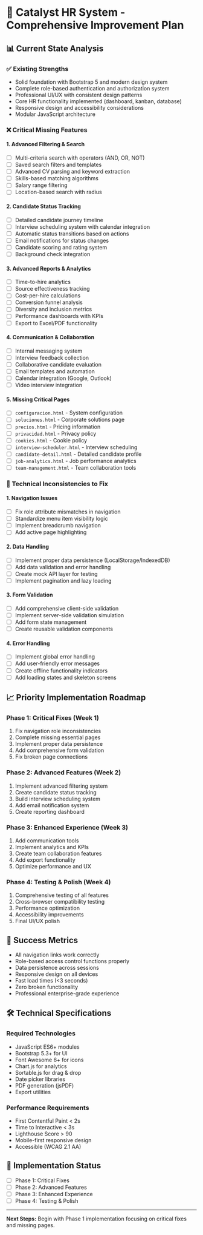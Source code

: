 # 🚀 Catalyst HR System - Comprehensive Improvement Plan

## 📊 Current State Analysis

### ✅ **Existing Strengths**
- Solid foundation with Bootstrap 5 and modern design system
- Complete role-based authentication and authorization system  
- Professional UI/UX with consistent design patterns
- Core HR functionality implemented (dashboard, kanban, database)
- Responsive design and accessibility considerations
- Modular JavaScript architecture

### ❌ **Critical Missing Features**

#### **1. Advanced Filtering & Search**
- [ ] Multi-criteria search with operators (AND, OR, NOT)
- [ ] Saved search filters and templates
- [ ] Advanced CV parsing and keyword extraction
- [ ] Skills-based matching algorithms
- [ ] Salary range filtering
- [ ] Location-based search with radius

#### **2. Candidate Status Tracking**
- [ ] Detailed candidate journey timeline
- [ ] Interview scheduling system with calendar integration
- [ ] Automatic status transitions based on actions
- [ ] Email notifications for status changes
- [ ] Candidate scoring and rating system
- [ ] Background check integration

#### **3. Advanced Reports & Analytics**
- [ ] Time-to-hire analytics
- [ ] Source effectiveness tracking  
- [ ] Cost-per-hire calculations
- [ ] Conversion funnel analysis
- [ ] Diversity and inclusion metrics
- [ ] Performance dashboards with KPIs
- [ ] Export to Excel/PDF functionality

#### **4. Communication & Collaboration**
- [ ] Internal messaging system
- [ ] Interview feedback collection
- [ ] Collaborative candidate evaluation
- [ ] Email templates and automation
- [ ] Calendar integration (Google, Outlook)
- [ ] Video interview integration

#### **5. Missing Critical Pages**
- [ ] `configuracion.html` - System configuration
- [ ] `soluciones.html` - Corporate solutions page
- [ ] `precios.html` - Pricing information
- [ ] `privacidad.html` - Privacy policy
- [ ] `cookies.html` - Cookie policy
- [ ] `interview-scheduler.html` - Interview scheduling
- [ ] `candidate-detail.html` - Detailed candidate profile
- [ ] `job-analytics.html` - Job performance analytics
- [ ] `team-management.html` - Team collaboration tools

### 🔧 **Technical Inconsistencies to Fix**

#### **1. Navigation Issues**
- [ ] Fix role attribute mismatches in navigation
- [ ] Standardize menu item visibility logic
- [ ] Implement breadcrumb navigation
- [ ] Add active page highlighting

#### **2. Data Handling**
- [ ] Implement proper data persistence (LocalStorage/IndexedDB)
- [ ] Add data validation and error handling
- [ ] Create mock API layer for testing
- [ ] Implement pagination and lazy loading

#### **3. Form Validation**
- [ ] Add comprehensive client-side validation
- [ ] Implement server-side validation simulation
- [ ] Add form state management
- [ ] Create reusable validation components

#### **4. Error Handling**
- [ ] Implement global error handling
- [ ] Add user-friendly error messages
- [ ] Create offline functionality indicators
- [ ] Add loading states and skeleton screens

## 📈 **Priority Implementation Roadmap**

### **Phase 1: Critical Fixes (Week 1)**
1. Fix navigation role inconsistencies
2. Complete missing essential pages
3. Implement proper data persistence
4. Add comprehensive form validation
5. Fix broken page connections

### **Phase 2: Advanced Features (Week 2)**  
1. Implement advanced filtering system
2. Create candidate status tracking
3. Build interview scheduling system
4. Add email notification system
5. Create reporting dashboard

### **Phase 3: Enhanced Experience (Week 3)**
1. Add communication tools
2. Implement analytics and KPIs
3. Create team collaboration features
4. Add export functionality
5. Optimize performance and UX

### **Phase 4: Testing & Polish (Week 4)**
1. Comprehensive testing of all features
2. Cross-browser compatibility testing
3. Performance optimization
4. Accessibility improvements
5. Final UI/UX polish

## 🎯 **Success Metrics**
- All navigation links work correctly
- Role-based access control functions properly  
- Data persistence across sessions
- Responsive design on all devices
- Fast load times (<3 seconds)
- Zero broken functionality
- Professional enterprise-grade experience

## 🛠 **Technical Specifications**

### **Required Technologies**
- JavaScript ES6+ modules
- Bootstrap 5.3+ for UI
- Font Awesome 6+ for icons
- Chart.js for analytics
- Sortable.js for drag & drop
- Date picker libraries
- PDF generation (jsPDF)
- Export utilities

### **Performance Requirements**
- First Contentful Paint < 2s
- Time to Interactive < 3s
- Lighthouse Score > 90
- Mobile-first responsive design
- Accessible (WCAG 2.1 AA)

## 🚦 **Implementation Status**
- [ ] Phase 1: Critical Fixes
- [ ] Phase 2: Advanced Features  
- [ ] Phase 3: Enhanced Experience
- [ ] Phase 4: Testing & Polish

---

**Next Steps:** Begin with Phase 1 implementation focusing on critical fixes and missing pages.
